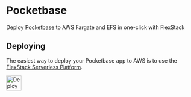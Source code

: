 # Pocketbase

Deploy [Pocketbase](https://pocketbase.io/) to AWS Fargate and EFS in one-click with FlexStack

## Deploying

The easiest way to deploy your Pocketbase app to AWS is to use the [FlexStack Serverless Platform](https://flexstack.com/).

<a href="https://flexstack.com/deploy/pocketbase"><img src="https://flexstack.com/deploy-on-flexstack.svg" height=40 alt="Deploy on FlexStack"/></a>
